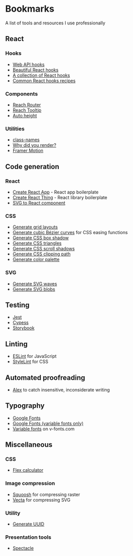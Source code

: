 # Bookmarks

A list of tools and resources I use professionally


## React

### Hooks

- [Web API hooks](https://github.com/kripod/react-hooks/tree/master/packages/web-api-hooks)
- [Beautiful React hooks](https://github.com/beautifulinteractions/beautiful-react-hooks)
- [A collection of React hooks](https://nikgraf.github.io/react-hooks/)
- [Common React hooks recipes](https://usehooks.com/)

### Components

- [Reach Router](https://reach.tech/router)
- [Reach Tooltip](https://reacttraining.com/reach-ui/tooltip/)
- [Auto height](https://www.npmjs.com/package/react-auto-height)

### Utilities

- [class-names](https://www.npmjs.com/package/classnames)
- [Why did you render?](https://github.com/welldone-software/why-did-you-render#readme)
- [Framer Motion](https://www.framer.com/motion/)


## Code generation

### React

- [Create React App](https://create-react-app.dev/docs/getting-started/) - React app boilerplate
- [Create React Thing](https://github.com/bence-toth/create-react-thing#readme) - React library boilerplate
- [SVG to React component](https://github.com/twilio-labs/svg-to-react)

### CSS

- [Generate grid layouts](https://grid.layoutit.com/)
- [Generate cubic Bézier curves](https://cubic-bezier.com/) for CSS easing functions
- [Generate CSS box shadow](https://brumm.af/shadows)
- [Generate CSS triangles](http://apps.eky.hk/css-triangle-generator/)
- [Generate CSS scroll shadows](https://css-scroll-shadows.now.sh/)
- [Generate CSS clipping path](https://bennettfeely.com/clippy/)
- [Generate color palette](https://www.colorbox.io/)

### SVG

- [Generate SVG waves](https://getwaves.io/)
- [Generate SVG blobs](https://www.blobmaker.app/)


## Testing

- [Jest](https://jestjs.io/)
- [Cypess](https://www.cypress.io/)
- [Storybook](https://storybook.js.org/)


## Linting

- [ESLint](https://eslint.org/) for JavaScript
- [StyleLint](https://stylelint.io/) for CSS


## Automated proofreading

- [Alex](https://github.com/get-alex/alex#readme) to catch insensitive, inconsiderate writing


## Typography

- [Google Fonts](https://fonts.google.com/)
- [Google Fonts (variable fonts only)](https://fonts.google.com/?vfonly)
- [Variable fonts](https://v-fonts.com/) on v-fonts.com


## Miscellaneous

### CSS

- [Flex calculator](https://www.flexulator.com/)

### Image compression

- [Squoosh](https://squoosh.app/) for compressing raster
- [Vecta](https://vecta.io/nano) for compressing SVG

### Utility

- [Generate UUID](https://github.com/uuidjs/uuid)

### Presentation tools

- [Spectacle](https://formidable.com/open-source/spectacle/)
